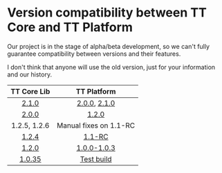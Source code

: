 Version compatibility between TT Core and TT Platform 
=========

Our project is in the stage of alpha/beta development, so we can't fully guarantee compatibility between versions and their features.

I don't think that anyone will use the old version, just for your information and our history.

| TT Core Lib   | TT Platform   | 
| :-----------: |:-------------:| 
| [2.1.0](https://github.com/Plain-Solutions/tt-core/releases/tag/2.1.0) |  [2.0.0](https://github.com/Plain-Solutions/tt-platform/releases/tag/2.0.0), [2.1.0](https://github.com/Plain-Solutions/tt-platform/releases/tag/2.1.0) 
| [2.0.0](https://github.com/Plain-Solutions/tt-core/releases/tag/2.0.0)	| [1.2.0](https://github.com/Plain-Solutions/tt-platform/releases/tag/1.2.0)
| 1.2.5, 1.2.6 | Manual fixes on 1.1-RC
| [1.2.4](http://github.com/Plain-Solutions/tt-core/releases/tag/1.2.4) | [1.1-RC](https://github.com/Plain-Solutions/tt-platform/tree/2a80eb585553218dea9b5787e313d9dec28d3775)
| [1.2.0](https://github.com/Plain-Solutions/tt-core/releases/tag/1.2.0)      | [1.0.0-1.0.3](https://github.com/Plain-Solutions/tt-platform/releases/tag/1.0.0)        
| [1.0.35](https://github.com/Plain-Solutions/tt-core/releases/tag/1.0.35) | [Test build](https://github.com/Plain-Solutions/tt-platform/tree/61d257621f82616c0a6e0f36d209ad546850b1dd)